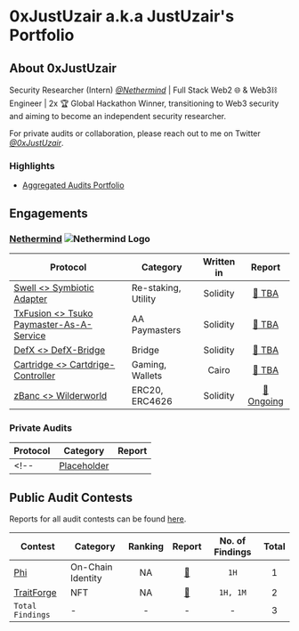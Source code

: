 # 0xJustUzair a.k.a JustUzair's Portfolio

## About 0xJustUzair

Security Researcher (Intern) [*@Nethermind*](https://github.com/NethermindEth/) | Full Stack Web2 🌐 & Web3⛓️ Engineer | 2x 🏆 Global Hackathon Winner, transitioning to Web3 security and aiming to become an independent security researcher.

For private audits or collaboration, please reach out to me on Twitter [*@0xJustUzair*](https://twitter.com/0xJustUzair).

### Highlights

- [Aggregated Audits Portfolio](https://audits.sherlock.xyz/watson/JustUzair)

## Engagements

### [Nethermind](https://github.com/NethermindEth/) ![Nethermind Logo](https://avatars.githubusercontent.com/u/43478154?s=20) 

| Protocol | Category | Written in | Report |
| - | - | :-: | :-: |
| [Swell <> Symbiotic Adapter](https://app.symbiotic.fi/restake/) | Re-staking, Utility | Solidity | [📄 TBA](/) |
| [TxFusion <> Tsuko Paymaster-As-A-Service](https://app.txsync.io/tsuko) | AA Paymasters | Solidity | [📄 TBA](/) |
| [DefX <> DefX-Bridge](https://docs.defx.com/docs) | Bridge | Solidity | [📄 TBA](/) |
| [Cartridge <> Cartdrige-Controller](https://docs.cartridge.gg/controller/overview) | Gaming, Wallets | Cairo | [📄 TBA](/) |
| [zBanc <> Wilderworld ](/) | ERC20, ERC4626 | Solidity | [📄 Ongoing](/) |




### Private Audits

| Protocol | Category | Report |
| - | - | :-: |
<!-- | [Placeholder](<protocol-url-link>) | <Category> | [📄](/engagements/nethermind/<FILENAME>) | -->

## Public Audit Contests

Reports for all audit contests can be found [here](/contests/).

| Contest | Category | Ranking | Report | No. of Findings | Total |
| - | - | :-: | :-: | :-: | :-: |
| [Phi](https://code4rena.com/audits/2024-08-phi) | On-Chain Identity | NA | [📄](/contests/c4/2024-08-phi.md) | `1H` | 1 |
| [TraitForge](https://code4rena.com/audits/2024-07-traitforge) | NFT | NA  | [📄](/contests/c4/2024-07-traitforge.md) | `1H, 1M` | 2 |
|`Total Findings`|-|-|-|-| 3 |

<!-- | [CONTEST NAME](<CONTEST-LINK>) | <CATEGORY> | RANKING 🥇🥈🥉🎖️ | [📄](/contests/pdf/<FILENAME>) | #NO | -->
